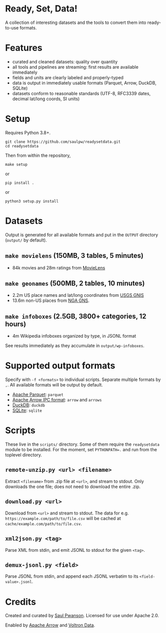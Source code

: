 # Ready, Set, Data!

A collection of interesting datasets and the tools to convert them into ready-to-use formats.

# Features

- curated and cleaned datasets: quality over quantity
- all tools and pipelines are streaming: first results are available immediately
- fields and units are clearly labeled and properly-typed
- data is output in immediately usable formats (Parquet, Arrow, DuckDB, SQLite)
- datasets conform to reasonable standards (UTF-8, RFC3339 dates, decimal lat/long coords, SI units)

# Setup

Requires Python 3.8+.

    git clone https://github.com/saulpw/readysetdata.git
    cd readysetdata

Then from within the repository,

    make setup

or

    pip install .

or

    python3 setup.py install

# Datasets

Output is generated for all available formats and put in the `OUTPUT` directory (`output/` by default).

## `make movielens` (150MB, 3 tables, 5 minutes)

- 84k movies and 28m ratings from [MovieLens](https://movielens.org/)

## `make geonames` (500MB, 2 tables, 10 minutes)

- 2.2m US place names and lat/long coordinates from [USGS GNIS](https://www.usgs.gov/tools/geographic-names-information-system-gnis)
- 13.6m non-US places from [NGA GNS](https://geonames.nga.mil/gns/html/).

## `make infoboxes` (2.5GB, 3800+ categories, 12 hours)

- 4m Wikipedia infoboxes organized by type, in JSONL format

See results immediately as they accumulate in `output/wp-infoboxes`.

# Supported output formats

Specify with `-f <formats>` to individual scripts.  Separate multiple formats by `,`.  All available formats will be output by default.

- [Apache Parquet](https://parquet.apache.org/): `parquet`
- [Apache Arrow IPC format](https://arrow.apache.org/docs/cpp/ipc.html): `arrow` and `arrows`
- [DuckDB](https://duckdb.org): `duckdb`
- [SQLite](https://sqlite.org): `sqlite`

# Scripts

These live in the `scripts/` directory.  Some of them require the `readysetdata` module to be installed.  For the moment, set `PYTHONPATH=.` and run from the toplevel directory.

## `remote-unzip.py <url> <filename>`

Extract `<filename>` from .zip file at `<url>`, and stream to stdout.  Only downloads the one file; does not need to download the entire .zip.

## `download.py <url>`

Download from `<url>` and stream to stdout.  The data for e.g. `https://example.com/path/to/file.csv` will be cached at `cache/example.com/path/to/file.csv`.

## `xml2json.py <tag>`

Parse XML from stdin, and emit JSONL to stdout for the given `<tag>`.

## `demux-jsonl.py <field>`

Parse JSONL from stdin, and append each JSONL verbatim to its `<field-value>.jsonl`.

# Credits

Created and curated by [Saul Pwanson](https://saul.pw).  Licensed for use under Apache 2.0.

Enabled by [Apache Arrow](https://arrow.apache.org/) and [Voltron Data](https://voltrondata.com).

